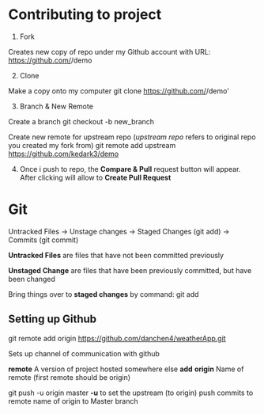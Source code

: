 # Contributing to project

1. Fork

Creates new copy of repo under my Github account with URL:
https://github.com/<YourUserName>/demo

2. Clone

Make a copy onto my computer
git clone https://github.com/<YourUserName>/demo'

3. Branch & New Remote

Create a branch
git checkout -b new_branch

Create new remote for upstream repo (_upstream repo_ refers to original repo you created my fork from)
git remote add upstream https://github.com/kedark3/demo

4. Once i push to repo, the **Compare & Pull** request button will appear. After clicking will allow to **Create Pull Request**

# Git

Untracked Files -> Unstage changes -> Staged Changes (git add) -> Commits (git commit)

**Untracked Files** are files that have not been committed previously

**Unstaged Change** are files that have been previously committed, but have been changed

Bring things over to **staged changes** by command: git add

## Setting up Github

git remote add origin https://github.com/danchen4/weatherApp.git

Sets up channel of communication with github

**remote** A version of project hosted somewhere else
**add**
**origin** Name of remote (first remote should be origin)

git push -u origin master
**-u** to set the upstream (to origin)
push commits to remote name of origin to Master branch
